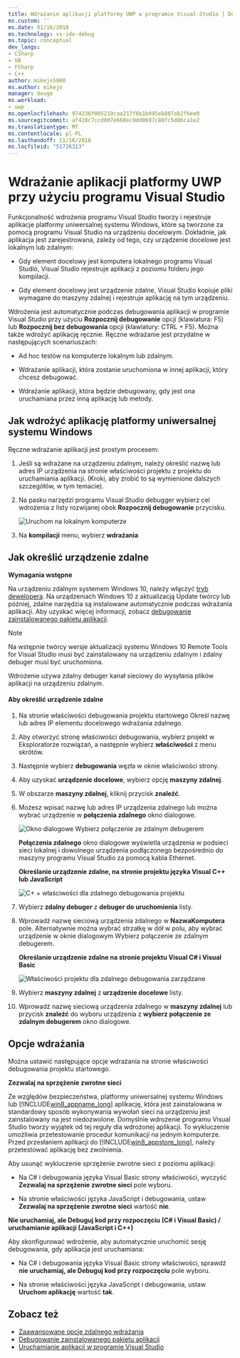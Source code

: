 ```yaml
---
title: Wdrażanie aplikacji platformy UWP w programie Visual Studio | Dokumentacja firmy Microsoft
ms.custom: ''
ms.date: 01/16/2018
ms.technology: vs-ide-debug
ms.topic: conceptual
dev_langs:
- CSharp
- VB
- FSharp
- C++
author: mikejo5000
ms.author: mikejo
manager: douge
ms.workload:
- uwp
ms.openlocfilehash: 974236f005219caa217f8b1b495eb807ab2f6ee0
ms.sourcegitcommit: af428c7ccd007e668ec0dd8697c88fc5d8bca1e2
ms.translationtype: MT
ms.contentlocale: pl-PL
ms.lasthandoff: 11/16/2018
ms.locfileid: "51726313"
---
```

# <a name="deploy-uwp-apps-from-visual-studio"></a>Wdrażanie aplikacji platformy UWP przy użyciu programu Visual Studio

Funkcjonalność wdrożenia programu Visual Studio tworzy i rejestruje aplikacje platformy uniwersalnej systemu Windows, które są tworzone za pomocą programu Visual Studio na urządzeniu docelowym. Dokładnie, jak aplikacja jest zarejestrowana, zależy od tego, czy urządzenie docelowe jest lokalnym lub zdalnym:

- Gdy element docelowy jest komputera lokalnego programu Visual Studio, Visual Studio rejestruje aplikacji z poziomu folderu jego kompilacji.

- Gdy element docelowy jest urządzenie zdalne, Visual Studio kopiuje pliki wymagane do maszyny zdalnej i rejestruje aplikację na tym urządzeniu.

Wdrożenia jest automatycznie podczas debugowania aplikacji w programie Visual Studio przy użyciu **Rozpocznij debugowanie** opcji (klawiatura: F5) lub **Rozpocznij bez debugowania** opcji (klawiatury: CTRL + F5). Można także wdrożyć aplikację ręcznie. Ręczne wdrażanie jest przydatne w następujących scenariuszach:

- Ad hoc testów na komputerze lokalnym lub zdalnym.

- Wdrażanie aplikacji, która zostanie uruchomiona w innej aplikacji, który chcesz debugować.

- Wdrażanie aplikacji, która będzie debugowany, gdy jest ona uruchamiana przez inną aplikację lub metody.

##  <a name="BKMK_How_to_deploy_a_Windows_Store_app"></a> Jak wdrożyć aplikację platformy uniwersalnej systemu Windows
 Ręczne wdrażanie aplikacji jest prostym procesem:

1.  Jeśli są wdrażane na urządzeniu zdalnym, należy określić nazwę lub adres IP urządzenia na stronie właściwości projektu z projektu do uruchamiania aplikacji. (Kroki, aby zrobić to są wymienione dalszych szczegółów, w tym temacie).

2.  Na pasku narzędzi programu Visual Studio debugger wybierz cel wdrożenia z listy rozwijanej obok **Rozpocznij debugowanie** przycisku.

     ![Uruchom na lokalnym komputerze](../debugger/media/vsrun_f5_local.png "VSRUN_F5_Local")

3.  Na **kompilacji** menu, wybierz **wdrażania**

##  <a name="BKMK_How_to_specify_a_remote_device"></a> Jak określić urządzenie zdalne

**Wymagania wstępne**

Na urządzeniu zdalnym systemem Windows 10, należy włączyć [tryb dewelopera](/windows/uwp/get-started/enable-your-device-for-development). Na urządzeniach Windows 10 z aktualizacją Update twórcy lub później, zdalne narzędzia są instalowane automatycznie podczas wdrażania aplikacji. Aby uzyskać więcej informacji, zobacz [debugowanie zainstalowanego pakietu aplikacji](../debugger/debug-installed-app-package.md).

> [!NOTE]
> Na wstępnie twórcy wersje aktualizacji systemu Windows 10 Remote Tools for Visual Studio musi być zainstalowany na urządzeniu zdalnym i zdalny debuger musi być uruchomiona.

Wdrożenie używa zdalny debuger kanał sieciowy do wysyłania plików aplikacji na urządzeniu zdalnym.

#### <a name="to-specify-a-remote-device"></a>Aby określić urządzenie zdalne

1. Na stronie właściwości debugowania projektu startowego Określ nazwę lub adres IP elementu docelowego wdrażania zdalnego.

2. Aby otworzyć stronę właściwości debugowania, wybierz projekt w Eksploratorze rozwiązań, a następnie wybierz **właściwości** z menu skrótów.

3. Następnie wybierz **debugowania** węzła w oknie właściwości strony.

4. Aby uzyskać **urządzenie docelowe**, wybierz opcję **maszyny zdalnej**.

5. W obszarze **maszyny zdalnej**, kliknij przycisk **znaleźć**.

6. Możesz wpisać nazwę lub adres IP urządzenia zdalnego lub można wybrać urządzenie w **połączenia zdalnego** okno dialogowe.

    ![Okno dialogowe Wybierz połączenie ze zdalnym debugerem](../debugger/media/vsrun_selectremotedebuggerdlg.png "VSRUN_SelectRemoteDebuggerDlg")

    **Połączenia zdalnego** okno dialogowe wyświetla urządzenia w podsieci sieci lokalnej i dowolnego urządzenia podłączonego bezpośrednio do maszyny programu Visual Studio za pomocą kabla Ethernet.

   **Określanie urządzenie zdalne, na stronie projektu języka Visual C++ lub JavaScript**

   ![C&#43; &#43; właściwości dla zdalnego debugowania projektu](../debugger/media/vsrun_cpp_projprop_remote.png "VSRUN_CPP_ProjProp_Remote")

7. Wybierz **zdalny debuger** z **debuger do uruchomienia** listy.

8. Wprowadź nazwę sieciową urządzenia zdalnego w **NazwaKomputera** pole. Alternatywnie można wybrać strzałkę w dół w polu, aby wybrać urządzenie w oknie dialogowym Wybierz połączenie ze zdalnym debugerem.

   **Określanie urządzenie zdalne na stronie projektu Visual C# i Visual Basic**

   ![Właściwości projektu dla zdalnego debugowania zarządzane](../debugger/media/vsrun_managed_projprop_remote.png "VSRUN_Managed_ProjProp_Remote")

9. Wybierz **maszyny zdalnej** z **urządzenie docelowe** listy.

10. Wprowadź nazwę sieciową urządzenia zdalnego w **maszyny zdalnej** lub przycisk **znaleźć** do wyboru urządzenia z **wybierz połączenie ze zdalnym debugerem** okno dialogowe.

##  <a name="BKMK_Deployment_options"></a> Opcje wdrażania

Można ustawić następujące opcje wdrażania na stronie właściwości debugowania projektu startowego.

**Zezwalaj na sprzężenie zwrotne sieci**

Ze względów bezpieczeństwa, platformy uniwersalnej systemu Windows lub [!INCLUDE[win8_appname_long](../debugger/includes/win8_appname_long_md.md)] aplikację, która jest zainstalowana w standardowy sposób wykonywania wywołań sieci na urządzeniu jest zainstalowany na jest niedozwolone. Domyślnie wdrożenie programu Visual Studio tworzy wyjątek od tej reguły dla wdrożonej aplikacji. To wykluczenie umożliwia przetestowanie procedur komunikacji na jednym komputerze. Przed przesłaniem aplikacji do [!INCLUDE[win8_appstore_long](../debugger/includes/win8_appstore_long_md.md)], należy przetestować aplikację bez zwolnienia.

Aby usunąć wykluczenie sprzężenie zwrotne sieci z poziomu aplikacji:

- Na C# i debugowania języka Visual Basic strony właściwości, wyczyść **Zezwalaj na sprzężenie zwrotne sieci** pole wyboru.

- Na stronie właściwości języka JavaScript i debugowania, ustaw **Zezwalaj na sprzężenie zwrotne sieci** wartość **nie**.

**Nie uruchamiaj, ale Debuguj kod przy rozpoczęciu (C# i Visual Basic) / uruchamianie aplikacji (JavaScript i C++)**

Aby skonfigurować wdrożenie, aby automatycznie uruchomić sesję debugowania, gdy aplikacja jest uruchamiana:

- Na C# i debugowania języka Visual Basic strony właściwości, sprawdź **nie uruchamiaj, ale Debuguj kod przy rozpoczęciu** pole wyboru.

- Na stronie właściwości języka JavaScript i debugowania, ustaw **Uruchom aplikację** wartość **tak**.

## <a name="see-also"></a>Zobacz też

- [Zaawansowane opcje zdalnego wdrażania](/windows/uwp/debug-test-perf/deploying-and-debugging-uwp-apps#advanced-remote-deployment-options)
- [Debugowanie zainstalowanego pakietu aplikacji](../debugger/debug-installed-app-package.md)
- [Uruchamianie aplikacji w programie Visual Studio](../debugger/run-store-apps-from-visual-studio.md)
